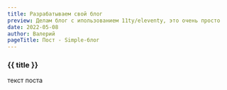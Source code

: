 ```yaml
---
title: Разрабатываем свой блог
preview: Делам блог с ипользованием 11ty/eleventy, это очень просто
date: 2022-05-08
author: Валерий
pageTitle: Пост - Simple-блог
---
```


### {{ title }}

текст поста
